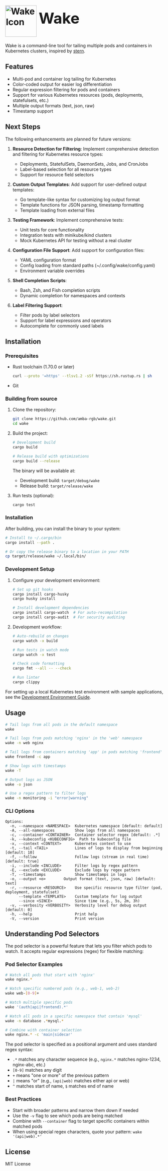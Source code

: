 # <img src="wakeicon.png" alt="Wake Icon" width="100" height="100" style="vertical-align: middle;"> <span style="font-size: 48px;">Wake</span>

Wake is a command-line tool for tailing multiple pods and containers in Kubernetes clusters, inspired by [stern](https://github.com/stern/stern).

## Features

- Multi-pod and container log tailing for Kubernetes
- Color-coded output for easier log differentiation
- Regular expression filtering for pods and containers
- Support for various Kubernetes resources (pods, deployments, statefulsets, etc.)
- Multiple output formats (text, json, raw)
- Timestamp support

## Next Steps

The following enhancements are planned for future versions:

1. **Resource Detection for Filtering**: Implement comprehensive detection and filtering for Kubernetes resource types:
   - Deployments, StatefulSets, DaemonSets, Jobs, and CronJobs
   - Label-based selection for all resource types
   - Support for resource field selectors

2. **Custom Output Templates**: Add support for user-defined output templates:
   - Go template-like syntax for customizing log output format
   - Template functions for JSON parsing, timestamp formatting
   - Template loading from external files

3. **Testing Framework**: Implement comprehensive tests:
   - Unit tests for core functionality
   - Integration tests with minikube/kind clusters
   - Mock Kubernetes API for testing without a real cluster

4. **Configuration File Support**: Add support for configuration files:
   - YAML configuration format
   - Config loading from standard paths (~/.config/wake/config.yaml)
   - Environment variable overrides

5. **Shell Completion Scripts**:
   - Bash, Zsh, and Fish completion scripts
   - Dynamic completion for namespaces and contexts

6. **Label Filtering Support**:
   - Filter pods by label selectors
   - Support for label expressions and operators
   - Autocomplete for commonly used labels

## Installation

### Prerequisites

- Rust toolchain (1.70.0 or later)
  ```bash
  curl --proto '=https' --tlsv1.2 -sSf https://sh.rustup.rs | sh
  ```
- Git

### Building from source

1. Clone the repository:
   ```bash
   git clone https://github.com/amba-rgb/wake.git
   cd wake
   ```

2. Build the project:
   ```bash
   # Development build
   cargo build

   # Release build with optimizations
   cargo build --release
   ```

   The binary will be available at:
   - Development build: `target/debug/wake`
   - Release build: `target/release/wake`

3. Run tests (optional):
   ```bash
   cargo test
   ```

### Installation

After building, you can install the binary to your system:

```bash
# Install to ~/.cargo/bin
cargo install --path .

# Or copy the release binary to a location in your PATH
cp target/release/wake ~/.local/bin/
```

### Development Setup

1. Configure your development environment:
   ```bash
   # Set up git hooks
   cargo install cargo-husky
   cargo husky install

   # Install development dependencies
   cargo install cargo-watch  # For auto-recompilation
   cargo install cargo-audit  # For security auditing
   ```

2. Development workflow:
   ```bash
   # Auto-rebuild on changes
   cargo watch -x build

   # Run tests in watch mode
   cargo watch -x test

   # Check code formatting
   cargo fmt --all -- --check

   # Run linter
   cargo clippy
   ```

For setting up a local Kubernetes test environment with sample applications, see the [Development Environment Guide](dev/README.md).

## Usage

```bash
# Tail logs from all pods in the default namespace
wake

# Tail logs from pods matching 'nginx' in the 'web' namespace
wake -n web nginx

# Tail logs from containers matching 'app' in pods matching 'frontend'
wake frontend -c app

# Show logs with timestamps
wake -T

# Output logs as JSON
wake -o json

# Use a regex pattern to filter logs
wake -n monitoring -i "error|warning"
```

### CLI Options

```
Options:
  -n, --namespace <NAMESPACE>  Kubernetes namespace [default: default]
  -A, --all-namespaces         Show logs from all namespaces
  -c, --container <CONTAINER>  Container selector regex [default: .*]
  -k, --kubeconfig <KUBECONFIG>  Path to kubeconfig file
  -x, --context <CONTEXT>      Kubernetes context to use
  -t, --tail <TAIL>            Lines of logs to display from beginning [default: 10]
  -f, --follow                 Follow logs (stream in real time) [default: true]
  -i, --include <INCLUDE>      Filter logs by regex pattern
  -E, --exclude <EXCLUDE>      Exclude logs by regex pattern
  -T, --timestamps             Show timestamps in logs
  -o, --output <o>        Output format (text, json, raw) [default: text]
  -r, --resource <RESOURCE>    Use specific resource type filter (pod, deployment, statefulset)
      --template <TEMPLATE>    Custom template for log output
      --since <SINCE>          Since time (e.g., 5s, 2m, 3h)
  -v, --verbosity <VERBOSITY>  Verbosity level for debug output [default: 0]
  -h, --help                   Print help
  -V, --version                Print version
```

## Understanding Pod Selectors

The pod selector is a powerful feature that lets you filter which pods to watch. It accepts regular expressions (regex) for flexible matching:

### Pod Selector Examples

```bash
# Watch all pods that start with 'nginx'
wake nginx.*

# Watch specific numbered pods (e.g., web-1, web-2)
wake web-[0-9]+

# Watch multiple specific pods
wake '(auth|api|frontend).*'

# Watch all pods in a specific namespace that contain 'mysql'
wake -n database .*mysql.*

# Combine with container selection
wake nginx.* -c 'main|sidecar'
```

The pod selector is specified as a positional argument and uses standard regex syntax:
- `.*` matches any character sequence (e.g., `nginx.*` matches nginx-1234, nginx-abc, etc.)
- `[0-9]` matches any digit
- `+` means "one or more" of the previous pattern
- `|` means "or" (e.g., `(api|web)` matches either api or web)
- `^` matches start of name, `$` matches end of name

### Best Practices
- Start with broader patterns and narrow them down if needed
- Use the `-v` flag to see which pods are being matched
- Combine with `--container` flag to target specific containers within matched pods
- When using special regex characters, quote your pattern: `wake '(api|web).*'`

## License

MIT License
